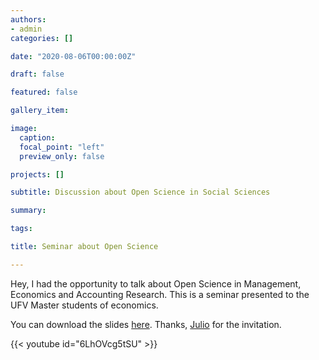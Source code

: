 ```yaml
---
authors:
- admin
categories: []

date: "2020-08-06T00:00:00Z"

draft: false

featured: false

gallery_item:

image:
  caption:
  focal_point: "left"
  preview_only: false

projects: []

subtitle: Discussion about Open Science in Social Sciences

summary: 

tags:

title: Seminar about Open Science

---
```


Hey, I had the opportunity to talk about Open Science in Management, Economics and Accounting Research. This is a seminar presented to the UFV Master students of economics. 

You can download the slides [here](https://zenodo.org/record/3972198). Thanks, [Julio](http://lattes.cnpq.br/6615352108576627) for the invitation.


{{< youtube id="6LhOVcg5tSU" >}}




